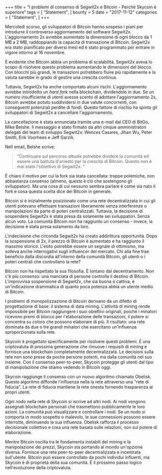 +++
title = "I problemi di consenso di Segwit2x e Bitcoin - Perchè Skycoin è superiore"
tags = [
    "Statement",
]
bounty = 5
date = "2017-11-12"
categories = [
    "Statement",
]
+++

Mercoledì scorso, gli sviluppatori di Bitcoin hanno sospeso i piani per introdurre il controverso aggiornamento del software Segwit2x. L'aggiornamento 2x avrebbe aumentato la dimensione di ogni blocco da 1 MB a 2 MB, raddoppiando la capacità di transazione di Bitcoin. Segwit2x era stato pianificato per diversi mesi ed è stato programmato per entrare in vigore intorno al 16 novembre.

È evidente che Bitcoin abbia un problema di scalabilità. Segwit2x aveva lo scopo di risolvere questo problema aumentando le dimensioni del blocco. Con blocchi più grandi, le transazioni potrebbero fluire più rapidamente e la valuta sarebbe in grado di gestire una crescita continua.

Tuttavia, Segwit2x ha anche comportato alcuni rischi. L'aggiornamento avrebbe introdotto un *hard fork* nella blockchain, dividendolo in due. Se un numero insufficiente di utenti avesse scento di adottare l'aggiornamento 2x, Bitcoin avrebbe potuto suddividersi in due valute concorrenti, con conseguenti potenziali perdite di fondi. Questo fattore di rischio ha spinto gli sviluppatori di Segwit2x a cancellare l'aggiornamento.

La cancellazione è stata annunciata tramite una e-mail dal CEO di BitGo, Mike Belshe. Il messaggio è stato firmato da altri cinque amministratori delegati del team di sviluppo Segwit2x: Wences Casares, Jihan Wu, Peter Smith, Erik Voorhees e Jeff Garzik.

Nell email, Belshe scrive:

> "Continuare sul percorso attuale potrebbe dividere la comunità ed essere una battuta d'arresto per la crescita di Bitcoin. Questo non è mai stato l'obiettivo di Segwit2x. "

È chiaro il motivo per cui la fork sia stata cancellata: troppe polemiche, non abbastanza consenso (almeno, questo è ciò che sostengono gli sviluppatori). Ma una cosa di cui nessuno sembra parlare è come sia nato il fork e cosa questa scelta dice dei Bitcoin in generale.

Bitcoin si è inizialmente posizionato come una rete decentralizzata in cui gli utenti potevano effettuare transazioni liberamente senza interferenze o manipolazioni da parte di poteri centralizzati. Tuttavia, la decisione di sospendere Segwit2x è stata presa da solamente sei sviluppatori. Senza alcun voto. La comunità Bitcoin non ha raggiunto un consenso - invece, la decisione è stata presa solamento da loro.

L'indecisione che circonda Segwit2x ha creato addirittura opportunità. Dopo la sospensione di 2x, il prezzo di Bitcoin è aumentato e ha raggiunto il massimo storico. L'esito potrebbe essere un segnale di ottimismo, ma solleva anche interrogativi sugli influencer del mercato. Chi alla fine trae beneficio dalla discordia all'interno della comunità Bitcoin, gli utenti o i poteri centrali che controllano la rete?

Bitcoin non ha rispettato la sua filosofia. È lontano dal decentramento. Non c'è più consenso: una manciata di persone controlla il destino di Bitcoin. L'improvvisa sospensione di Segwit2x, che sia buona o cattiva, è un'indicazione drammatica di quanto poca potenza abbia un utente medio di Bitcoin.

I problemi di monopolizzazione di Bitcoin derivano da un difetto di progettazione di base: il sistema di data mining. L'attività di mining rende impossibile per Bitcoin raggiungere i suoi obiettivi originali, poiché i minatori ricevono premi di blocco per l'elaborazione delle transazioni, il potere si concentra su coloro che possono elaborare di più. Il risultato: una rete dominata da due o tre grandi minatori che esercitano un'influenza sproporzionata sulla rete.

Skycoin è progettato specificamente per risolvere questi problemi. È una criptovaluta di prossima generazione che rimuove i requisiti di mining e fornisce una blockchain completamente decentralizzata. Le decisioni sulla rete non sono prese da poche persone potenti, ma dalla comunità nel suo insieme. Con il consenso peer-to-peer, Skycoin protegge gli utenti dal tipo di manipolazione che stiamo vedendo in Bitcoin oggi.

Skycoin raggiunge il consenso con un nuovo algoritmo chiamato Obelisk. Questo algoritmo diffonde l'influenza nella la rete attraverso una "rete di fiducia". La rete di fiducia mantiene la rete onesta fornendo trasparenza ai propri utenti.

Ogni nodo nella rete di Skycoin si iscrive ad altri nodi. Ai nodi vengono assegnati blockchain personali che trasmettono pubblicamente le loro azioni. La comunità può visualizzare e controllare i nodi. Se un nodo si comporta in modo sospetto o malevolo, le sue connessioni possono essere interrotte, diminuendo la sua influenza. Obelisk rafforza il processo decisionale collettivo e crea una rete basata sulle relazioni, non sul potere di elaborazione.

Mentre Bitcoin oscilla tra le fondamenta instabili del mining e la manipolazione dei prezzi, Skycoin sta portando al mondo un'opzione diversa. Fornisce una rete peer-to-peer decentralizzata e incentrata sull'utente. Bitcoin può essere controllato da pochi individui influenti, ma Skycoin è di proprietà della sua comunità. È il prossimo passo logico nell'evoluzione della criptovaluta.
